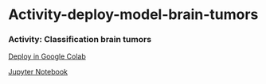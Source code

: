 # Activity-deploy-model-brain-tumors

### Activity: Classification brain tumors

[Deploy in Google Colab](https://github.com/jmoraleses/Activity-deploy-model-brain-tumors/blob/main/Deploy_brain_tumors.ipynb)

[Jupyter Notebook](https://github.com/jmoraleses/Activity-deploy-model-brain-tumors/blob/main/brain_tumor_detect.ipynb)
